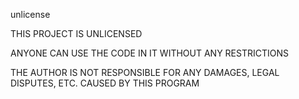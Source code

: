 unlicense

THIS PROJECT IS UNLICENSED

ANYONE CAN USE THE CODE IN IT WITHOUT ANY RESTRICTIONS

THE AUTHOR IS NOT RESPONSIBLE FOR ANY DAMAGES, LEGAL DISPUTES, ETC. CAUSED BY THIS PROGRAM

